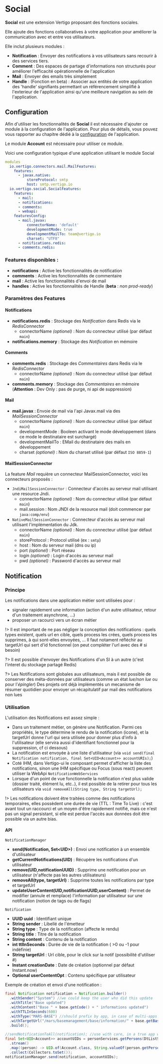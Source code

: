 # Social

**Social** est une extension Vertigo proposant des fonctions sociales.

Elle ajoute des fonctions collaboratives à votre application pour améliorer la communication avec et entre vos utilisateurs.

Elle inclut plusieurs modules :

- **Notification** : Envoyer des notifications à vos utilisateurs sans recourir à des services tiers.
- **Comment** : Des espaces de partage d'informations non structurés pour améliorer l'efficacité opérationnelle de l'application
- **Mail** : Envoyer des emails très simplement
- **Handle** : (Fonction en beta) : Associer aux entités de votre application des 'handle' signifiants permettant un référencement simplifié à l'exterieur de l'application ainsi qu'une meilleure navigation au sein de l'application.

## Configuration

Afin d'utiliser les fonctionnalités de **Social** il est nécessaire d'ajouter ce module à la configuration de l'application.
Pour plus de détails, vous pouvez vous rapporter au chapitre dédié à la [configuration](/basic/configuration) de l'application.

Le module **Account** est nécessaire pour utiliser ce module.

Voici une configuration typique d'une application utilisant le module Social

```yaml
modules
  io.vertigo.connectors.mail.MailFeatures:
    features:
      - javax.native:
          storeProtocol: smtp
          host: smtp.vertigo.io
  io.vertigo.social.SocialFeatures:
    features:
      - mail:
      - notifications:
      - comments:
      - webapi:
    featuresConfig:
	  - mail.javax:
          connectorName: 'default'
          developmentMode: true
          developmentMailTo: team@vertigo.io
          charset: "UTF8"
      - notifications.redis:
      - comments.redis:
```

### Features disponibles :
- **notifications** : Active les fonctionnalités de notification
- **comments** : Active les fonctionnalités de commentaire
- **mail** : Active les fonctionnalités d'envoi de mail
- **handles** : Active les fonctionnalités de Handle (**beta** : *non prod-ready*)

### Paramètres des Features 

#### Notifications
- **notifications.redis** : Stockage des *Notification* dans Redis via le *RedisConnector*
  - connectorName *(optionel)* : Nom du connecteur utilisé (par défaut `main`)
- **notifications.memory** : Stockage des *Notification* en mémoire

#### Comments
- **comments.redis** : Stockage des *Commentaires* dans Redis via le *RedisConnector*
  - connectorName *(optionel)* : Nom du connecteur utilisé (par défaut `main`)
- **comments.memory** : Stockage des *Commentaires* en mémoire (**Attention** : Dev Only : pas de purge, ni api de suppression)

#### Mail
- **mail.javax** : Envoie de mail via l'api Javax.mail via des *MailSessionConnector*
  - connectorName *(optionel)* : Nom du connecteur utilisé (par défaut `main`)
  - developmentMode : Booleen activant le mode développement (dans ce mode le destinataire est surchargé)
  - developmentMailTo  : EMail du destinataire des mails en développement
  - charset *(optionel)* : Nom du charset utilisé (par défaut `ISO 8859-1`)

#### MailSessionConnector

La feature *Mail* requière un connecteur MailSessionConnector, voici les connecteurs proposés : 

- `JndiMailSessionConnector` : Connecteur d'accès au serveur mail utilisant une resource Jndi.
  - connectorName *(optionel)* : Nom du connecteur utilisé (par défaut `main`)
  - mail.session : Nom JNDI de la resource mail (doit commencer par `java:comp/env`)
- `NativeMailSessionConnector` : Connecteur d'accès au serveur mail utilisant l'implémentation du Jdk.
  - connectorName *(optionel)* : Nom du connecteur utilisé (par défaut `main`)
  - storeProtocol : Protocol utilisé (ex : `smtp`)
  - host : Nom du serveur mail (dns ou ip)
  - port *(optionel)* : Port réseau
  - login *(optionel)* : Login d'accès au serveur mail
  - pwd *(optionel)* : Password d'accès au serveur mail
  
  
## Notification

### Principe

Les notifications dans une application métier sont utilisées pour :
- signaler rapidement une information (action d'un autre utilisateur, retour d'un traitement asynchrone, ...)
- proposer un racourci vers un écran métier

!> Il est important de ne pas négliger la conception des notifications : quels types existent, quels url en cible, quels process les crées, quels process les supprimes, à qui sont-elles envoyées, ...
   Il faut notament réfléchir au targetUrl qui sert d'id fonctionnel (on peut compléter l'url avec des # si besoin)

?> Il est possible d'envoyer des Notifications d'un SI à un autre (c'est l'interet du stockage partagé Redis)

?> Les Notifications sont globales aux utilisateurs, mais il est possible de conserver des méta-données par utilisateurs (comme un état *lue/non lue* ou pour l'*épingler*)
   Des projets ont déjà implémentés un mecanisme de résumer quotidien pour envoyer un récapitulatif par mail des notifications non lues


### Utilisation

L'utilisation des Notifications est assez simple : 
- Dans un traitement métier, on génère une Notification. Parmi ces propriétés, le type détermine le rendu de la notification (icone), et la targetUrl donne l'url qui sera utilisée pour donner plus d'info à l'utilisateur (elle servira aussi d'identifiant fonctionnel pour la suppression, cf ci dessous)
- La notification est envoyée à une liste d'utilisateur (via `void send(final Notification notification, final Set<UID<Account>> accountURIs);`)
- Coté IHM, dans Vertigo-ui le composant <v-notification> permet d'afficher la liste des notifications, sinon une IHM spécifique ou Focus (sous react) peuvent utiliser la WebApi `NotificationWebServices`
- Lorsque d'un point de vue fonctionnelle la notification n'est plus valide (dossier traité, élément lu, etc..), il est possible de la retirer pour tous les utilisateurs via `void removeAll(String type, String targetUrl);`
	
!> Les notifications doivent être traitées comme des notifications temporaires, elles possèdent une durée de vie (TTL : Time To Live) : c'est avant tout un raccourci et un moyen d'être rapidement notifié, mais ce n'est pas un signal persistant, si elle est perdue l'accès aux données doit être possible via un autre bias.

#### API

`NotificationManager`
- **send(Notification, Set<UID<Account>>)** : Envoi une notification à un ensemble d'utilisateur
- **getCurrentNotifications(UID<Account>)** : Récupère les notifications d'un utilisateur
- **remove(UID<Account>,notificationUUID)** : Supprime une notification pour un utilisateur (n'affecte pas les autres utilisateurs)
- **removeAll(type, targetUrl)** : Supprime toutes les notifications par type et targetUrl
- **updateUserContent(UID<Account>,notificationUUID,userContent)** : Permet de modifier (annule et remplace) l'information par utilisateur sur une notification (notion de tags ou de flags)

`Notification`
- **UUID uuid** : Identifiant unique
- **String sender** : Libellé de l'émetteur 
- **String type** : Type de la notification (affecte le rendu)
- **String title** : Titre de la notification
- **String content** : Contenu de la notification
- **int ttlInSeconds** : Durée de vie de la notification ( >0 ou -1 pour indéfinie)
- **String targetUrl** : Url cible, pour le click sur la notif (possibilité d'utiliser #)
- **Instant creationDate** : Date de création (optionnel par défaut Instant.now)
- **Optional<String> userContentOpt** : Contenu spécifique par utilisateur

Exemple de création et envoi d'une notification :

```java
final Notification notification = Notification.builder()
  .withSender("System") //we could keep the user who did this update
  .withTitle("Base updated")
  .withContent("Base " + base.getCode() + " informations updated")
  .withTTLInSeconds(600)
  .withType("MARS-BASE") //should prefix by app, in case of multi-apps notifications
  .withTargetUrl("/mars/basemanagement/base/information/" + base.getBaseId()) //we may use a parameter to reference the good url
  .build();
 
//sendNotificationToAll(notification); //use with care, in a true app we should use security rules to get the users list
final Set<UID<Account>> accountUIDs = personServices.getPersons(DtListState.of(null))
  .stream()
  .map((person) -> UID.of(Account.class, String.valueOf(person.getPersonId())))
  .collect(Collectors.toSet());
notificationManager.send(notification, accountUIDs);
```
